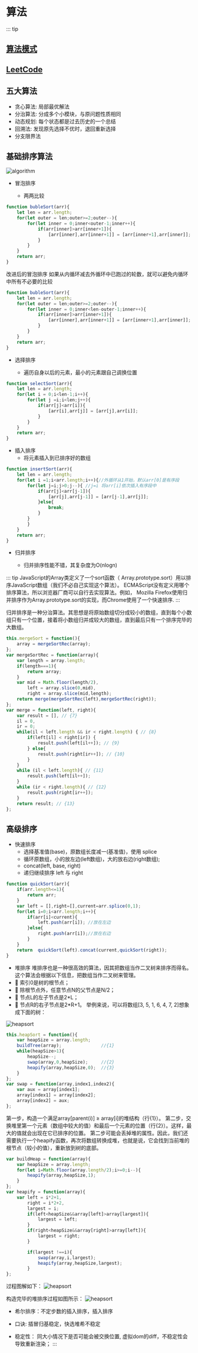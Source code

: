 # 算法
::: tip

## [算法模式](./mode/)

## [LeetCode](./LeetCode/)

## 五大算法

* 贪心算法: 局部最优解法
* 分治算法: 分成多个小模块，与原问题性质相同
* 动态规划: 每个状态都是过去历史的一个总结
* 回溯法: 发现原先选择不优时，退回重新选择
* 分支限界法

## 基础排序算法

![algorithm](/images/algorithm-sort.jpg)

* 冒泡排序

  * 两两比较

``` js
function bubleSort(arr){
    let len = arr.length;
    for(let outer = len;outer>=2;outer--){
        for(let inner = 0;inner<outer-1;inner++){
            if(arr[inner]>arr[inner+1]){
                [arr[inner],arr[inner+1]] = [arr[inner+1],arr[inner]];
            }
        }
    }
    return arr;
}
```

改进后的冒泡排序
如果从内循环减去外循环中已跑过的轮数，就可以避免内循环中所有不必要的比较

``` js
function bubleSort(arr){
    let len = arr.length;
    for(let outer = len;outer>=2;outer--){
        for(let inner = 0;inner<len-outer-1;inner++){
            if(arr[inner]>arr[inner+1]){
                [arr[inner],arr[inner+1]] = [arr[inner+1],arr[inner]];
            }
        }
    }
    return arr;
}
```

* 选择排序

  * 遍历自身以后的元素，最小的元素跟自己调换位置

``` js
function selectSort(arr){
    let len = arr.length;
    for(let i = 0;i<len-1;i++){
        for(let j =i;i<len;j++){
            if(arr[j]<arr[i]){
                [arr[i],arr[j]] = [arr[j],arr[i]];
            }
        }
    }
    return arr;
}
```

* 插入排序
  * 将元素插入到已排序好的数组

``` js
function insertSort(arr){
    let len = arr.length;
    for(let i =1;i<arr.length;i++){//外循环从1开始，默认arr[0]是有序段
        for(let j=i;j>0;j--){ //j=i 将arr[i]依次插入有序段中
            if(arr[j]<arr[j-1]){
                [arr[j],arr[j-1]] = [arr[j-1],arr[j]];
            }else{
                break;
            }
        }  
        } 
    }
    return arr;
}
```

* 归并排序

  * 归并排序性能不错，其复杂度为O(nlogn)

::: tip
JavaScript的Array类定义了一个sort函数（ Array.prototype.sort）用以排序JavaScript数组（我们不必自己实现这个算法）。 ECMAScript没有定义用哪个排序算法，所以浏览器厂商可以自行去实现算法。例如， Mozilla Firefox使用归并排序作为Array.prototype.sort的实现，而Chrome使用了一个快速排序.
:::

归并排序是一种分治算法。其思想是将原始数组切分成较小的数组，直到每个小数组只有一个位置，接着将小数组归并成较大的数组，直到最后只有一个排序完毕的大数组。

``` js
this.mergeSort = function(){
    array = mergeSortRec(array);
};
var mergeSortRec = function(array){
    var length = array.length;
    if(length===1){
        return array;  
    }
    var mid = Math.floor(length/2),
        left = array.slice(0,mid),
        right = array.slice(mid,length);
    return merge(mergeSortRec(left),mergeSortRec(right));
};
var merge = function(left, right){
    var result = [], // {7}
    il = 0,
    ir = 0;
    while(il < left.length && ir < right.length) { // {8}
        if(left[il] < right[ir]) {
            result.push(left[il++]); // {9}
        } else{
            result.push(right[ir++]); // {10}
        }
    }
    while (il < left.length){ // {11}
        result.push(left[il++]);
    }
    while (ir < right.length){ // {12}
        result.push(right[ir++]);
    }
    return result; // {13}
};
```

## 高级排序

* 快速排序
  * 选择基准值(base)，原数组长度减一(基准值)，使用 splice
  * 循环原数组，小的放左边(left数组)，大的放右边(right数组);
  * concat(left, base, right)
  * 递归继续排序 left 与 right

``` js
function quickSort(arr){
    if(arr.length<=1){
        return arr;
    }
    var left = [],right=[],current=arr.splice(0,1);
    for(let i=0;i<arr.length;i++){
        if(arr[i]<current){
            left.push(arr[i]); //放在左边
        }else{
            right.push(arr[i]);//放在右边
        }
    }
    return  quickSort(left).concat(current,quickSort(right));
}
```

* 堆排序
堆排序也是一种很高效的算法，因其把数组当作二叉树来排序而得名。这个算法会根据以下信息，把数组当作二叉树来管理。
*  索引0是树的根节点；
*  除根节点外，任意节点N的父节点是N/2；
*  节点L的左子节点是2*L；
*  节点R的右子节点是2*R+1。
举例来说，可以将数组[3, 5, 1, 6, 4, 7, 2]想象成下面的树：

![heapsort](/images/datastructure-sort-heapsort-tree.png)

``` js
this.heapSort = function(){
    var heapSize = array.length;
    buildTree(array);               //{1}
    while(heapSize>1){
        heapSize--;
        swap(array,0,heapSize);     //{2}
        heapify(array,heapSize,0);  //{3}
    }
};
var swap = function(array,index1,index2){
    var aux = array[index1];
    array[index1] = array[index2];
    array[index2] = aux;
};
```

第一步，构造一个满足array[parent(i)] ≥ array[i]的堆结构（行{1}）。
第二步，交换堆里第一个元素（数组中较大的值）和最后一个元素的位置（行{2}）。这样，最大的值就会出现在它已排序的位置。
第二步可能会丢掉堆的属性。因此，我们还需要执行一个heapify函数，再次将数组转换成堆，也就是说，它会找到当前堆的根节点（较小的值），重新放到树的底部。

``` js
var buildHeap = function(array){
    var heapSize = array.length;
    for(let i=Math.floor(array.length/2);i>=0;i--){
        heapify(array,heapSize,1);
    }
};
var heapify = function(array){
    var left = i*2+1,
        right = i*2+2,
        largest = i;
        if(left<heapSize&&array[left]>array[largest]){
            largest = left;
        }
        if(right<heapSize&&array[right]>array[left]){
            largest = right;
        }

        if(largest !==i){
            swap(array,i,largest);
            heapify(array,heapSize,largest);
        }
};
```

过程图解如下：
![heapsort](/images/datastructure-sort-heapsort-tree2.png)

构造完毕的堆排序过程如图所示：
![heapsort](/images/datastructure-sort-heapsort-tree3.jpg)

* 希尔排序：不定步数的插入排序，插入排序
* 口诀: 插冒归基稳定，快选堆希不稳定

* 稳定性： 同大小情况下是否可能会被交换位置, 虚拟dom的diff，不稳定性会导致重新渲染；
:::
